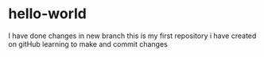 # hello-world
 I have done changes in new branch
 this is my first repository i have created on gitHub
learning to make and  commit changes
